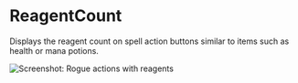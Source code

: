 # ReagentCount
Displays the reagent count on spell action buttons similar to items such as health or mana potions.

<img src="https://media.forgecdn.net/attachments/264/966/screen-shot-2019-10-05-at-7.png" alt="Screenshot: Rogue actions with reagents" />
